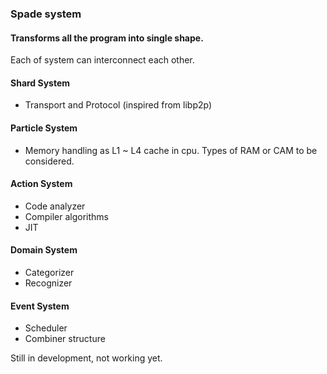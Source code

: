### Spade system
#### Transforms all the program into single shape.

Each of system can interconnect each other.

#### Shard System
 - Transport and Protocol (inspired from libp2p)
   
#### Particle System
 - Memory handling as L1 ~ L4 cache in cpu. Types of RAM or CAM to be considered.

#### Action System
 - Code analyzer
 - Compiler algorithms
 - JIT

#### Domain System
 - Categorizer
 - Recognizer

#### Event System
 - Scheduler
 - Combiner structure

Still in development, not working yet.